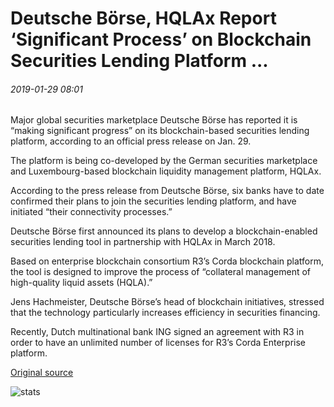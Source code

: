 # Deutsche Börse, HQLAx Report ‘Significant Process’ on Blockchain Securities Lending Platform ...

###### 2019-01-29 08:01

Major global securities marketplace Deutsche Börse has reported it is “making significant progress” on its blockchain-based securities lending platform, according to an official press release on Jan. 29.

The platform is being co-developed by the German securities marketplace and Luxembourg-based blockchain liquidity management platform, HQLAx.

According to the press release from Deutsche Börse, six banks have to date confirmed their plans to join the ​​securities lending platform, and have initiated “their connectivity processes.”

Deutsche Börse first announced its plans to develop a blockchain-enabled securities lending tool in partnership with HQLAx in March 2018.

Based on enterprise blockchain consortium R3’s Corda blockchain platform, the tool is designed to improve the process of “collateral management of high-quality liquid assets (HQLA).”

Jens Hachmeister, Deutsche Börse’s head of blockchain initiatives, stressed that the technology particularly increases efficiency in securities financing.

Recently, Dutch multinational bank ING signed an agreement with R3 in order to have an unlimited number of licenses for R3’s Corda Enterprise platform.

[Original source](https://cointelegraph.com/news/deutsche-borse-hqlax-report-significant-process-on-blockchain-securities-lending-platform)

![stats](https://c.statcounter.com/11760860/0/a89fa40b/1/ "stats")